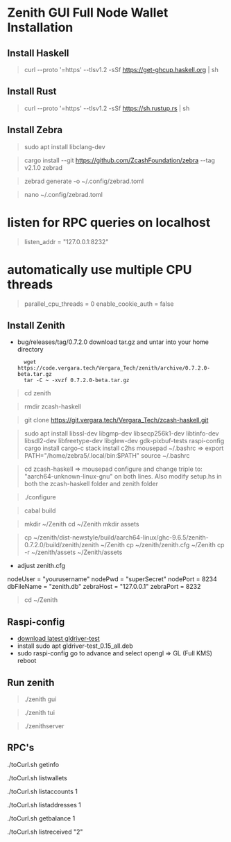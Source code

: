# Zenith GUI Full Node Wallet Installation  


## Install Haskell

> curl --proto '=https' --tlsv1.2 -sSf https://get-ghcup.haskell.org | sh


## Install Rust

> curl --proto '=https' --tlsv1.2 -sSf https://sh.rustup.rs | sh


## Install Zebra

> sudo apt install libclang-dev

> cargo install --git https://github.com/ZcashFoundation/zebra --tag v2.1.0 zebrad

> zebrad generate -o ~/.config/zebrad.toml

> nano ~/.config/zebrad.toml

# listen for RPC queries on localhost
> listen_addr = "127.0.0.1:8232"
# automatically use multiple CPU threads
> parallel_cpu_threads = 0
> enable_cookie_auth = false

## Install Zenith

- bug/releases/tag/0.7.2.0 
	download tar.gz and untar into your home directory
        
        wget https://code.vergara.tech/Vergara_Tech/zenith/archive/0.7.2.0-beta.tar.gz
        tar -C ~ -xvzf 0.7.2.0-beta.tar.gz

> cd zenith

> rmdir zcash-haskell

> git clone https://git.vergara.tech/Vergara_Tech/zcash-haskell.git
 
> sudo apt install libssl-dev libgmp-dev libsecp256k1-dev libtinfo-dev libsdl2-dev libfreetype-dev libglew-dev gdk-pixbuf-tests raspi-config
> cargo install cargo-c
> stack install c2hs
> mousepad ~/.bashrc   =>  export PATH="/home/zebra5/.local/bin:$PATH"
> source ~/.bashrc

> cd zcash-haskell => mousepad configure and change triple to: "aarch64-unknown-linux-gnu" on both lines. Also modify setup.hs in both the zcash-haskell folder and zenith folder

> ./configure

> cabal build


> mkdir ~/Zenith
  cd ~/Zenith
  mkdir assets
  
>  cp ~/zenith/dist-newstyle/build/aarch64-linux/ghc-9.6.5/zenith-0.7.2.0/build/zenith/zenith ~/Zenith
> cp ~/zenith/zenith.cfg ~/Zenith
> cp -r ~/zenith/assets ~/Zenith/assets

- adjust zenith.cfg

nodeUser = "yourusername"
nodePwd = "superSecret"
nodePort = 8234
dbFileName = "zenith.db"
zebraHost = "127.0.0.1"
zebraPort = 8232

> cd ~/Zenith

## Raspi-config

- [download latest gldriver-test](https://archive.raspberrypi.org/debian/pool/main/g/gldriver-test/)
- install sudo apt gldriver-test_0.15_all.deb
- sudo raspi-config
     go to advance and select opengl => GL (Full KMS)
  reboot



## Run zenith

> ./zenith gui

> ./zenith tui

> ./zenithserver

## RPC's

./toCurl.sh getinfo

./toCurl.sh listwallets

./toCurl.sh listaccounts 1

./toCurl.sh listaddresses 1

./toCurl.sh getbalance 1

./toCurl.sh listreceived \"2\"

